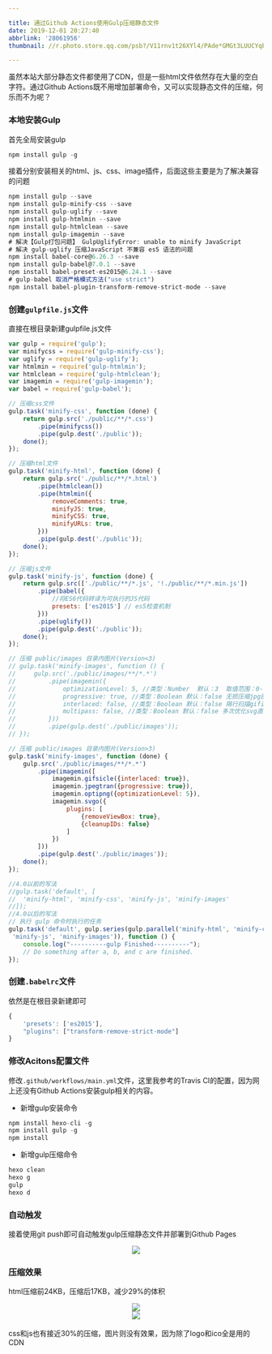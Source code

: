 ```yaml
---

title: 通过Github Actions使用Gulp压缩静态文件
date: 2019-12-01 20:27:40
abbrlink: '28061956'
thumbnail: //r.photo.store.qq.com/psb?/V11rnv1t26XYl4/PAde*GMGt3LUUCYqbR64OPMtZ5LfpNJ9lD3YVIvfqSo!/r/dAgBAAAAAAAAnull&bo=rwQFAq8EBQIRCT4!&rf=photolist&t=5_yake_qzoneimgout.png

---
```


虽然本站大部分静态文件都使用了CDN，但是一些html文件依然存在大量的空白字符。通过Github Actions既不用增加部署命令，又可以实现静态文件的压缩，何乐而不为呢？

<!--more-->

###  本地安装Gulp

首先全局安装gulp

```js
npm install gulp -g
```

接着分别安装相关的html、js、css、image插件，后面这些主要是为了解决兼容的问题

```js
npm install gulp --save
npm install gulp-minify-css --save
npm install gulp-uglify --save
npm install gulp-htmlmin --save
npm install gulp-htmlclean --save
npm install gulp-imagemin --save
# 解决【Gulp打包问题】 GulpUglifyError: unable to minify JavaScript
# 解决 gulp-uglify 压缩JavaScript 不兼容 es5 语法的问题
npm install babel-core@6.26.3 --save
npm install gulp-babel@7.0.1 --save
npm install babel-preset-es2015@6.24.1 --save
# gulp-babel 取消严格模式方法("use strict")
npm install babel-plugin-transform-remove-strict-mode --save
```

### 创建`gulpfile.js`文件

直接在根目录新建gulpfile.js文件

```js
var gulp = require('gulp');
var minifycss = require('gulp-minify-css');
var uglify = require('gulp-uglify');
var htmlmin = require('gulp-htmlmin');
var htmlclean = require('gulp-htmlclean');
var imagemin = require('gulp-imagemin');
var babel = require('gulp-babel');

// 压缩css文件
gulp.task('minify-css', function (done) {
    return gulp.src('./public/**/*.css')
        .pipe(minifycss())
        .pipe(gulp.dest('./public'));
    done();
});

// 压缩html文件
gulp.task('minify-html', function (done) {
    return gulp.src('./public/**/*.html')
        .pipe(htmlclean())
        .pipe(htmlmin({
            removeComments: true,
            minifyJS: true,
            minifyCSS: true,
            minifyURLs: true,
        }))
        .pipe(gulp.dest('./public'));
    done();
});

// 压缩js文件
gulp.task('minify-js', function (done) {
    return gulp.src(['./public/**/*.js', '!./public/**/*.min.js'])
        .pipe(babel({
            //将ES6代码转译为可执行的JS代码
            presets: ['es2015'] // es5检查机制
        }))
        .pipe(uglify())
        .pipe(gulp.dest('./public'));
    done();
});

// 压缩 public/images 目录内图片(Version<3)
// gulp.task('minify-images', function () {
//     gulp.src('./public/images/**/*.*')
//         .pipe(imagemin({
//             optimizationLevel: 5, //类型：Number  默认：3  取值范围：0-7（优化等级）
//             progressive: true, //类型：Boolean 默认：false 无损压缩jpg图片
//             interlaced: false, //类型：Boolean 默认：false 隔行扫描gif进行渲染
//             multipass: false, //类型：Boolean 默认：false 多次优化svg直到完全优化
//         }))
//         .pipe(gulp.dest('./public/images'));
// });

// 压缩 public/images 目录内图片(Version>3)
gulp.task('minify-images', function (done) {
    gulp.src('./public/images/**/*.*')
        .pipe(imagemin([
            imagemin.gifsicle({interlaced: true}),
            imagemin.jpegtran({progressive: true}),
            imagemin.optipng({optimizationLevel: 5}),
            imagemin.svgo({
                plugins: [
                    {removeViewBox: true},
                    {cleanupIDs: false}
                ]
            })
        ]))
        .pipe(gulp.dest('./public/images'));
    done();
});

//4.0以前的写法 
//gulp.task('default', [
//  'minify-html', 'minify-css', 'minify-js', 'minify-images'
//]);
//4.0以后的写法
// 执行 gulp 命令时执行的任务
gulp.task('default', gulp.series(gulp.parallel('minify-html', 'minify-css',
 'minify-js', 'minify-images')), function () {
    console.log("----------gulp Finished----------");
    // Do something after a, b, and c are finished.
});
```

### 创建`.babelrc`文件

依然是在根目录新建即可

```js
{
    'presets': ['es2015'],
    "plugins": ["transform-remove-strict-mode"]
}
```

### 修改Acitons配置文件

修改`.github/workflows/main.yml`文件，这里我参考的Travis CI的配置，因为网上还没有Github Actions安装gulp相关的内容。

- 新增gulp安装命令

```js
npm install hexo-cli -g
npm install gulp -g
npm install
```

- 新增gulp压缩命令

```js
hexo clean
hexo g
gulp
hexo d
```

### 自动触发

接着使用git push即可自动触发gulp压缩静态文件并部署到Github Pages

<div align=center><img src="//r.photo.store.qq.com/psb?/V11rnv1t2fVV1f/mllaWFovunVLdx8odUwjEQm.Or8wj50M*wRUvOvDj9w!/r/dL8AAAAAAAAAnull&bo=9AKTAfQCkwEDCSw!&rf=photolist&t=5_yake_qzoneimgout.png"></div>

### 压缩效果

html压缩前24KB，压缩后17KB，减少29%的体积

<div align=center><img src="//r.photo.store.qq.com/psb?/V11rnv1t2fVV1f/t07wnkGiWV4Jeeag*eetZq8ene10idfYOyFF38JXjrg!/r/dD4BAAAAAAAAnull&bo=eAJqAXgCagEDCSw!&rf=photolist&t=5_yake_qzoneimgout.png"></div>

<div align=center><img src="//r.photo.store.qq.com/psb?/V11rnv1t2fVV1f/5jblezObgabMOwcPvTa9KdlBf8LGp5kENleaNbPVVI0!/r/dDQBAAAAAAAAnull&bo=XgIdAV4CHQEDCSw!&rf=photolist&t=5_yake_qzoneimgout.png"></div>
<br>
css和js也有接近30%的压缩，图片则没有效果，因为除了logo和ico全是用的CDN
